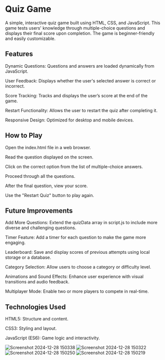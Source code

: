 
# Quiz Game
A simple, interactive quiz game built using HTML, CSS, and JavaScript. This game tests users' knowledge through multiple-choice questions and displays their final score upon completion. The game is beginner-friendly and easily customizable.

## Features
Dynamic Questions: Questions and answers are loaded dynamically from JavaScript.

User Feedback: Displays whether the user's selected answer is correct or incorrect.

Score Tracking: Tracks and displays the user’s score at the end of the game.

Restart Functionality: Allows the user to restart the quiz after completing it.

Responsive Design: Optimized for desktop and mobile devices.

## How to Play
Open the index.html file in a web browser.

Read the question displayed on the screen.

Click on the correct option from the list of multiple-choice answers.

Proceed through all the questions.

After the final question, view your score.

Use the "Restart Quiz" button to play again.

## Future Improvements

Add More Questions: Extend the quizData array in script.js to include more diverse and challenging questions.

Timer Feature: Add a timer for each question to make the game more engaging.

Leaderboard: Save and display scores of previous attempts using local storage or a database.

Category Selection: Allow users to choose a category or difficulty level.

Animations and Sound Effects: Enhance user experience with visual transitions and audio feedback.

Multiplayer Mode: Enable two or more players to compete in real-time.

## Technologies Used

HTML5: Structure and content.

CSS3: Styling and layout.

JavaScript (ES6): Game logic and interactivity.

![Screenshot 2024-12-28 150338](https://github.com/user-attachments/assets/2fb865be-e899-45a4-be57-0f63d424e5ea)
![Screenshot 2024-12-28 150322](https://github.com/user-attachments/assets/d1d74e37-dce8-4fcd-b0d9-cf883ba067d3)
![Screenshot 2024-12-28 150250](https://github.com/user-attachments/assets/7f7744e1-1aa8-4e53-b41a-4efebdd8d635)
![Screenshot 2024-12-28 150219](https://github.com/user-attachments/assets/c01ee287-f382-4066-9ea9-434f8dc88b68)
